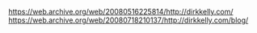 https://web.archive.org/web/20080516225814/http://dirkkelly.com/
https://web.archive.org/web/20080718210137/http://dirkkelly.com/blog/
